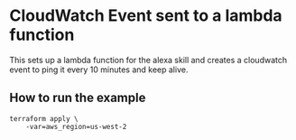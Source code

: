 # CloudWatch Event sent to a lambda function

This sets up a lambda function for the alexa skill and creates a cloudwatch event to ping it every 10 minutes and keep alive.

## How to run the example

```
terraform apply \
	-var=aws_region=us-west-2
```
